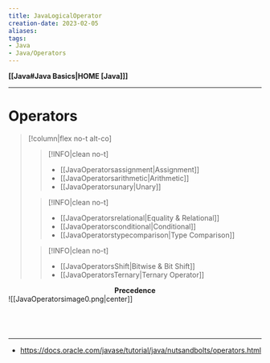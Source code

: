 ```yaml
---
title: JavaLogicalOperator
creation-date: 2023-02-05
aliases:
tags:
- Java
- Java/Operators
---
```

**[[Java#Java Basics|HOME [Java]]]**

---
# Operators
>[!column|flex no-t alt-co]
>>[!INFO|clean no-t]
>>- [[JavaOperatorsassignment|Assignment]]
>>- [[JavaOperatorsarithmetic|Arithmetic]]
>>- [[JavaOperatorsunary|Unary]]
>
>>[!INFO|clean no-t]
>>- [[JavaOperatorsrelational|Equality & Relational]]
>>- [[JavaOperatorsconditional|Conditional]]
>>- [[JavaOperatorstypecomparison|Type Comparison]]
>
>>[!INFO|clean no-t]
>>- [[JavaOperatorsShift|Bitwise & Bit Shift]]
>>- [[JavaOperatorsTernary|Ternary Operator]]

**<center>Precedence</center>** ![[JavaOperatorsimage0.png|center]]

<br>

# 
---
- https://docs.oracle.com/javase/tutorial/java/nutsandbolts/operators.html